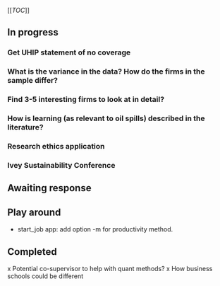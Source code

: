 [[_TOC_]]

## In progress

### Get UHIP statement of no coverage

### What is the variance in the data? How do the firms in the sample differ?

### Find 3-5 interesting firms to look at in detail?

### How is learning (as relevant to oil spills) described in the literature?

### Research ethics application

### Ivey Sustainability Conference

## Awaiting response

## Play around
* start_job app: add option -m for productivity method.

## Completed

x Potential co-supervisor to help with quant methods?
x How business schools could be different